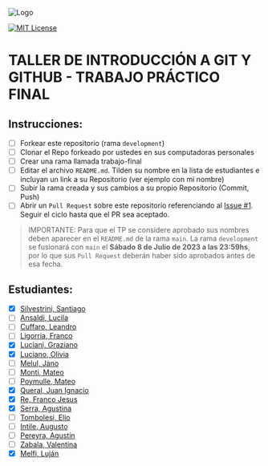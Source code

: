 ![Logo](https://www.austral.edu.ar/wp-content/themes/ua/img/logo.png?2)

[![MIT License](https://img.shields.io/badge/License-MIT-green.svg)](https://choosealicense.com/licenses/mit/)

# TALLER DE INTRODUCCIÓN A GIT Y GITHUB - TRABAJO PRÁCTICO FINAL

## Instrucciones:

- [ ] Forkear este repositorio (rama `development`)
- [ ] Clonar el Repo forkeado por ustedes en sus computadoras personales
- [ ] Crear una rama llamada trabajo-final
- [ ] Editar el archivo `README.md`. Tilden su nombre en la lista de estudiantes e incluyan un link a su Repositorio (ver ejemplo con mi nombre)
- [ ] Subir la rama creada y sus cambios a su propio Repositorio (Commit, Push)
- [ ] Abrir un `Pull Request` sobre este repositorio referenciando al [Issue #1](https://github.com/santiagosilvestrini/trabajo-final-2023/issues/1). Seguir el ciclo hasta que el PR sea aceptado.

> IMPORTANTE: Para que el TP se considere aprobado sus nombres deben aparecer en el `README.md` de la rama `main`. La rama `development` se fusionará con `main` el **Sábado 8 de Julio de 2023 a las 23:59hs**, por lo que sus `Pull Request` deberán haber sido aprobados antes de esa fecha.

## Estudiantes:

- [x] [Silvestrini, Santiago](https://github.com/santiagosilvestrini/trabajo-final-2023/)
- [ ] [Ansaldi, Lucila]()
- [ ] [Cuffaro, Leandro]()
- [ ] [Ligorria, Franco]()
- [x] [Luciani, Graziano](https://github.com/grazi99/trabajo-final-2023)
- [x] [Luciano, Olivia](https://github.com/olivialuciano2003/trabajo-final-2023-FORK.git)
- [ ] [Melul, Jano]()
- [ ] [Monti, Mateo]()
- [ ] [Poymulle, Mateo]()
- [x] [Queral, Juan Ignacio ](https://github.com/JuaniQueral/trabajo-final-2023)
- [x] [Re, Franco Jesus](https://github.com/Francojesusre/trabajo-final-2023)
- [x] [Serra, Agustina](https://github.com/Agustinaa01/trabajo-final-2023)
- [ ] [Tombolesi, Elio]()
- [ ] [Intile, Augusto]()
- [ ] [Pereyra, Agustín]()
- [ ] [Zabala, Valentina]()
- [x] [Melfi, Luján](https://github.com/LujanMelfi/trabajo-final-2023/)
